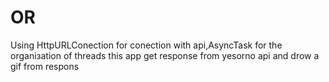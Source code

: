 # OR
Using HttpURLConection for conection with api,AsyncTask for the organiзаtion of threads this app  get response from yesorno api
and drow a gif from respons
